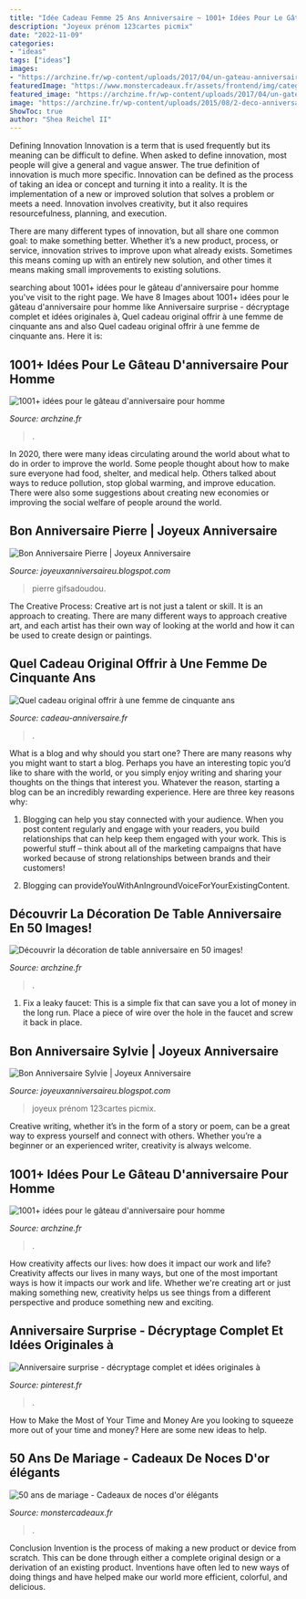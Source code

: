 ```yaml
---
title: "Idée Cadeau Femme 25 Ans Anniversaire ~ 1001+ Idées Pour Le Gâteau D&#039;anniversaire Pour Homme"
description: "Joyeux prénom 123cartes picmix"
date: "2022-11-09"
categories:
- "ideas"
tags: ["ideas"]
images:
- "https://archzine.fr/wp-content/uploads/2017/04/un-gateau-anniversaire-special-gateau-facile-et-original-pour-anniversaire-adorable.jpg"
featuredImage: "https://www.monstercadeaux.fr/assets/frontend/img/categories/182.jpg.pagespeed.ce.et56PGtYPu.jpg"
featured_image: "https://archzine.fr/wp-content/uploads/2017/04/un-gateau-anniversaire-special-gateau-facile-et-original-pour-anniversaire-adorable.jpg"
image: "https://archzine.fr/wp-content/uploads/2015/08/2-deco-anniversaire-enfant-avec-un-joli-gateau-d-anniversaire-barbie6.jpg"
ShowToc: true
author: "Shea Reichel II"
---
```



Defining Innovation
Innovation is a term that is used frequently but its meaning can be difficult to define. When asked to define innovation, most people will give a general and vague answer. The true definition of innovation is much more specific.
Innovation can be defined as the process of taking an idea or concept and turning it into a reality. It is the implementation of a new or improved solution that solves a problem or meets a need. Innovation involves creativity, but it also requires resourcefulness, planning, and execution.

There are many different types of innovation, but all share one common goal: to make something better. Whether it’s a new product, process, or service, innovation strives to improve upon what already exists. Sometimes this means coming up with an entirely new solution, and other times it means making small improvements to existing solutions.

	

		
searching about 1001+ idées pour le gâteau d&#039;anniversaire pour homme you've visit to the right page. We have 8 Images about 1001+ idées pour le gâteau d&#039;anniversaire pour homme like Anniversaire surprise - décryptage complet et idées originales à, Quel cadeau original offrir à une femme de cinquante ans and also Quel cadeau original offrir à une femme de cinquante ans. Here it is:
		
    
## 1001+ Idées Pour Le Gâteau D&#039;anniversaire Pour Homme

<img loading=lazy src="https://archzine.fr/wp-content/uploads/2017/04/un-gateau-anniversaire-special-gateau-facile-et-original-pour-anniversaire-adorable.jpg" onerror="this.onerror=null;this.src='https://tse4.mm.bing.net/th?id=OIP.EcJcLDMk2wErec3OFZ5JBwHaJ3&amp;pid=15.1';" alt="1001+ idées pour le gâteau d&#039;anniversaire pour homme">

_Source: archzine.fr_

>. 

	

In 2020, there were many ideas circulating around the world about what to do in order to improve the world. Some people thought about how to make sure everyone had food, shelter, and medical help. Others talked about ways to reduce pollution, stop global warming, and improve education. There were also some suggestions about creating new economies or improving the social welfare of people around the world.

    
## Bon Anniversaire Pierre | Joyeux Anniversaire

<img loading=lazy src="https://lh3.googleusercontent.com/proxy/Mq3MSKBiXF33HJ6ld_5Gf_JyIz0_jpaM47N_hTpitgJMU5-ZzViBOFbmz1aQ1ODH2Zcm1SkJAgvC5ZA2m3KIpIpjDC2hdi98vfg=s0-d" onerror="this.onerror=null;this.src='https://tse1.mm.bing.net/th?id=OIP.DqPiXftrOyDn2A-tQI0ThgAAAA&amp;pid=15.1';" alt="Bon Anniversaire Pierre | Joyeux Anniversaire">

_Source: joyeuxanniversaireu.blogspot.com_

>pierre gifsadoudou. 

	

The Creative Process:
Creative art is not just a talent or skill. It is an approach to creating. There are many different ways to approach creative art, and each artist has their own way of looking at the world and how it can be used to create design or paintings.

    
## Quel Cadeau Original Offrir à Une Femme De Cinquante Ans

<img loading=lazy src="https://www.cadeau-anniversaire.fr/wp-content/uploads/2020/04/cadeau-5.jpg" onerror="this.onerror=null;this.src='https://tse1.mm.bing.net/th?id=OIP.pxBidgNm3qGVBTD7Y6qWHQHaFj&amp;pid=15.1';" alt="Quel cadeau original offrir à une femme de cinquante ans">

_Source: cadeau-anniversaire.fr_

>. 

	

What is a blog and why should you start one?
There are many reasons why you might want to start a blog. Perhaps you have an interesting topic you’d like to share with the world, or you simply enjoy writing and sharing your thoughts on the things that interest you. Whatever the reason, starting a blog can be an incredibly rewarding experience. Here are three key reasons why: 
1) Blogging can help you stay connected with your audience. When you post content regularly and engage with your readers, you build relationships that can help keep them engaged with your work. This is powerful stuff – think about all of the marketing campaigns that have worked because of strong relationships between brands and their customers! 

2) Blogging can provideYouWithAnIngroundVoiceForYourExistingContent.

    
## Découvrir La Décoration De Table Anniversaire En 50 Images!

<img loading=lazy src="https://archzine.fr/wp-content/uploads/2015/08/2-deco-anniversaire-enfant-avec-un-joli-gateau-d-anniversaire-barbie6.jpg" onerror="this.onerror=null;this.src='https://tse3.mm.bing.net/th?id=OIP._5bvKUqp41KpnL5IZqMYGgHaJ3&amp;pid=15.1';" alt="Découvrir la décoration de table anniversaire en 50 images!">

_Source: archzine.fr_

>. 

	

1. Fix a leaky faucet: This is a simple fix that can save you a lot of money in the long run. Place a piece of wire over the hole in the faucet and screw it back in place.

    
## Bon Anniversaire Sylvie | Joyeux Anniversaire

<img loading=lazy src="https://i.skyrock.net/6263/60476263/pics/3257062482_1_5_VBkZ7dpv.jpg" onerror="this.onerror=null;this.src='https://tse2.mm.bing.net/th?id=OIP.Xg0wuEDYhaYbe8SsMFn_5gHaFh&amp;pid=15.1';" alt="Bon Anniversaire Sylvie | Joyeux Anniversaire">

_Source: joyeuxanniversaireu.blogspot.com_

>joyeux prénom 123cartes picmix. 

	

Creative writing, whether it’s in the form of a story or poem, can be a great way to express yourself and connect with others. Whether you’re a beginner or an experienced writer, creativity is always welcome.

    
## 1001+ Idées Pour Le Gâteau D&#039;anniversaire Pour Homme

<img loading=lazy src="https://archzine.fr/wp-content/uploads/2017/04/motor-amoureux-gâteau-d-anniversaire-pour-homme.jpg" onerror="this.onerror=null;this.src='https://tse4.mm.bing.net/th?id=OIP.VeIM9_Gki6LMDWGWMJjcHwHaFj&amp;pid=15.1';" alt="1001+ idées pour le gâteau d&#039;anniversaire pour homme">

_Source: archzine.fr_

>. 

	

How creativity affects our lives: how does it impact our work and life?
Creativity affects our lives in many ways, but one of the most important ways is how it impacts our work and life. Whether we're creating art or just making something new, creativity helps us see things from a different perspective and produce something new and exciting.

    
## Anniversaire Surprise - Décryptage Complet Et Idées Originales à

<img loading=lazy src="https://i.pinimg.com/736x/2c/a9/2f/2ca92f01ce135fc60e47c234ec40a4c3.jpg" onerror="this.onerror=null;this.src='https://tse3.mm.bing.net/th?id=OIP.yiF7yVfYofvoClSMUZ7yNAHaJ3&amp;pid=15.1';" alt="Anniversaire surprise - décryptage complet et idées originales à">

_Source: pinterest.fr_

>. 

	

How to Make the Most of Your Time and Money
Are you looking to squeeze more out of your time and money? Here are some new ideas to help.

    
## 50 Ans De Mariage - Cadeaux De Noces D&#039;or élégants

<img loading=lazy src="https://www.monstercadeaux.fr/assets/frontend/img/categories/182.jpg.pagespeed.ce.et56PGtYPu.jpg" onerror="this.onerror=null;this.src='https://tse1.mm.bing.net/th?id=OIP.et56PGtYPuMRDp2ah04jvAHaDt&amp;pid=15.1';" alt="50 ans de mariage - Cadeaux de noces d&#039;or élégants">

_Source: monstercadeaux.fr_

>. 

	

Conclusion
Invention is the process of making a new product or device from scratch. This can be done through either a complete original design or a derivation of an existing product. Inventions have often led to new ways of doing things and have helped make our world more efficient, colorful, and delicious.

